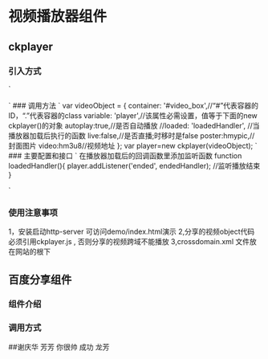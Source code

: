 # 视频播放器组件

## ckplayer


### 引入方式
`
<link rel="stylesheet" type="text/css" href="../share.css"/>
<script type="text/javascript" src='../dist/ckplayer.js'></script>
<script type="text/javascript" src='../index.js'></script>
`
### 调用方法
`
var videoObject = {
            container: '#video_box',//“#”代表容器的ID，“.”代表容器的class
            variable: 'player',//该属性必需设置，值等于下面的new ckplayer()的对象
            autoplay:true,//是否自动播放
            //loaded: 'loadedHandler', //当播放器加载后执行的函数      
            live:false,//是否直播;时移时是false
            poster:hmypic,//封面图片
            video:hm3u8//视频地址
        };
        var player=new ckplayer(videoObject);
`
### 主要配置和接口
`
在播放器加载后的回调函数里添加监听函数
function loadedHandler(){
          player.addListener('ended', endedHandler); //监听播放结束
        }

`

### 使用注意事项
1，安装启动http-server 可访问demo/index.html演示
2,分享的视频object代码必须引用ckplayer.js , 否则分享的视频跨域不能播放
3,crossdomain.xml 文件放在网站的根下

## 百度分享组件

### 组件介绍

### 调用方式

##谢庆华 芳芳 你很帅 成功
龙芳



